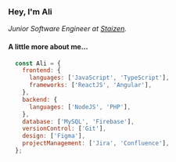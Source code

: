 ### Hey, I'm Ali
*Junior Software Engineer at [Staizen](https://staizen.com/).*

####  A little more about me...
```javascript
  const Ali = {
    frontend: {
      languages: ['JavaScript', 'TypeScript'],
      frameworks: ['ReactJS', 'Angular'],
    },
    backend: {
      languages: ['NodeJS', 'PHP'],
    },
    database: ['MySQL', 'Firebase'],
    versionControl: ['Git'],
    design: ['Figma'],
    projectManagement: ['Jira', 'Confluence'],
  };

